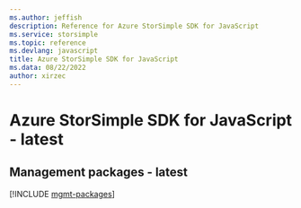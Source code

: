 ```yaml
---
ms.author: jeffish
description: Reference for Azure StorSimple SDK for JavaScript
ms.service: storsimple
ms.topic: reference
ms.devlang: javascript
title: Azure StorSimple SDK for JavaScript
ms.data: 08/22/2022
author: xirzec
---
```

# Azure StorSimple SDK for JavaScript - latest

## Management packages - latest
[!INCLUDE [mgmt-packages](storsimple-mgmt-index.md)]